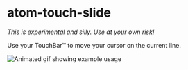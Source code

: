 # atom-touch-slide

_This is experimental and silly. Use at your own risk!_

Use your TouchBar™ to move your cursor on the current line.

![Animated gif showing example usage](/demo.gif?raw=true)
